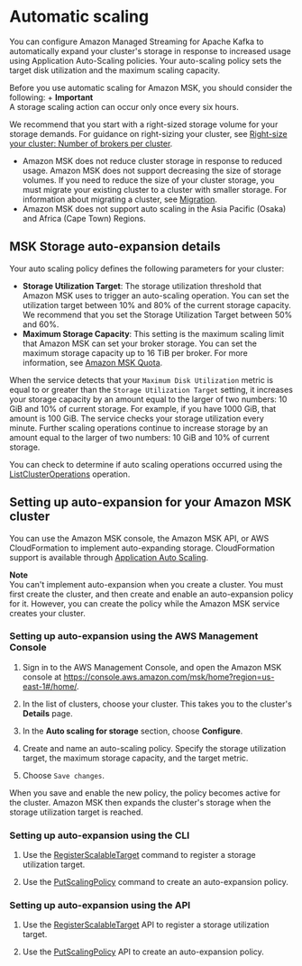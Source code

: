 # Automatic scaling<a name="msk-autoexpand"></a>

You can configure Amazon Managed Streaming for Apache Kafka to automatically expand your cluster's storage in response to increased usage using Application Auto\-Scaling policies\. Your auto\-scaling policy sets the target disk utilization and the maximum scaling capacity\.

Before you use automatic scaling for Amazon MSK, you should consider the following:
+ 
**Important**  
A storage scaling action can occur only once every six hours\. 

  We recommend that you start with a right\-sized storage volume for your storage demands\. For guidance on right\-sizing your cluster, see [ Right\-size your cluster: Number of brokers per cluster](bestpractices.md#brokers-per-cluster)\.
+ Amazon MSK does not reduce cluster storage in response to reduced usage\. Amazon MSK does not support decreasing the size of storage volumes\. If you need to reduce the size of your cluster storage, you must migrate your existing cluster to a cluster with smaller storage\. For information about migrating a cluster, see [Migration](migration.md)\.
+ Amazon MSK does not support auto scaling in the Asia Pacific \(Osaka\) and Africa \(Cape Town\) Regions\.

## MSK Storage auto\-expansion details<a name="msk-autoexpand-details"></a>

Your auto scaling policy defines the following parameters for your cluster:
+ **Storage Utilization Target**: The storage utilization threshold that Amazon MSK uses to trigger an auto\-scaling operation\. You can set the utilization target between 10% and 80% of the current storage capacity\. We recommend that you set the Storage Utilization Target between 50% and 60%\.
+ **Maximum Storage Capacity**: This setting is the maximum scaling limit that Amazon MSK can set your broker storage\. You can set the maximum storage capacity up to 16 TiB per broker\. For more information, see [Amazon MSK Quota](limits.md)\.

When the service detects that your `Maximum Disk Utilization` metric is equal to or greater than the `Storage Utilization Target` setting, it increases your storage capacity by an amount equal to the larger of two numbers: 10 GiB and 10% of current storage\. For example, if you have 1000 GiB, that amount is 100 GiB\. The service checks your storage utilization every minute\. Further scaling operations continue to increase storage by an amount equal to the larger of two numbers: 10 GiB and 10% of current storage\.

You can check to determine if auto scaling operations occurred using the [ ListClusterOperations](https://docs.aws.amazon.com/msk/1.0/apireference/clusters-clusterarn-operations.html#ListClusterOperations) operation\.

## Setting up auto\-expansion for your Amazon MSK cluster<a name="msk-autoexpand-setup"></a>

You can use the Amazon MSK console, the Amazon MSK API, or AWS CloudFormation to implement auto\-expanding storage\. CloudFormation support is available through [Application Auto Scaling](https://docs.aws.amazon.com/AWSCloudFormation/latest/UserGuide/aws-resource-applicationautoscaling-scalabletarget.html)\.

**Note**  
You can't implement auto\-expansion when you create a cluster\. You must first create the cluster, and then create and enable an auto\-expansion policy for it\. However, you can create the policy while the Amazon MSK service creates your cluster\.

### Setting up auto\-expansion using the AWS Management Console<a name="msk-autoexpand-setup-console"></a>

1. Sign in to the AWS Management Console, and open the Amazon MSK console at [https://console\.aws\.amazon\.com/msk/home?region=us\-east\-1\#/home/](https://console.aws.amazon.com/msk/home?region=us-east-1#/home/)\.

1. In the list of clusters, choose your cluster\. This takes you to the cluster's **Details** page\.

1. In the **Auto scaling for storage** section, choose **Configure**\.

1. Create and name an auto\-scaling policy\. Specify the storage utilization target, the maximum storage capacity, and the target metric\.

1. Choose `Save changes`\.

When you save and enable the new policy, the policy becomes active for the cluster\. Amazon MSK then expands the cluster's storage when the storage utilization target is reached\.

### Setting up auto\-expansion using the CLI<a name="msk-autoexpand-setup-cli"></a>

1. Use the [ RegisterScalableTarget](https://docs.aws.amazon.com/cli/latest/reference/application-autoscaling/#available-commands) command to register a storage utilization target\.

1. Use the [ PutScalingPolicy](https://docs.aws.amazon.com/cli/latest/reference/application-autoscaling/#available-commands) command to create an auto\-expansion policy\.

### Setting up auto\-expansion using the API<a name="msk-autoexpand-setup-api"></a>

1. Use the [ RegisterScalableTarget](https://docs.aws.amazon.com/autoscaling/application/APIReference/API_RegisterScalableTarget.html) API to register a storage utilization target\.

1. Use the [ PutScalingPolicy](https://docs.aws.amazon.com/autoscaling/application/APIReference/API_PutScalingPolicy.html) API to create an auto\-expansion policy\.